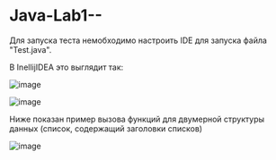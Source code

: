 # Java-Lab1--

Для запуска теста немобходимо настроить IDE для запуска файла "Test.java".

В InellijIDEA это выглядит так:

![image](https://user-images.githubusercontent.com/72248636/197327885-d2987261-222f-475c-b744-f8205e674d3d.png)


![image](https://user-images.githubusercontent.com/72248636/197327903-40472c9a-7f7f-44e0-b6c2-6adab967bcc2.png)


Ниже показан пример вызова функций для двумерной структуры данных (список, содержащий заголовки списков)

![image](https://user-images.githubusercontent.com/72248636/197327801-3143485f-e5ef-4260-9e1f-b16e614f9316.png)
